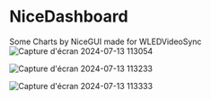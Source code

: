 # NiceDashboard
Some Charts by NiceGUI made for WLEDVideoSync
![Capture d'écran 2024-07-13 113054](https://github.com/user-attachments/assets/6cfdf651-581a-4241-9143-46451f50d5c8)


![Capture d'écran 2024-07-13 113233](https://github.com/user-attachments/assets/6c9f8d4a-38a0-435f-9d18-b0ea4278eae5)


![Capture d'écran 2024-07-13 113333](https://github.com/user-attachments/assets/73928f6b-d82d-45f4-9ae4-ed11542734a0)
